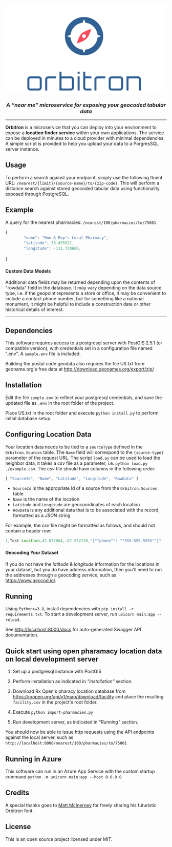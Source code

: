 <p align="center">
        <img src="orbitron.svg" width="500" align="center"></image> <br />
        <h3 align="center"><i>A &ldquo;near me&rdquo; microservice for exposing your geocoded tabular data</i></h3>
</p>

<hr size="4" noshade="noshade" />

**Orbitron** is a microservice that you can deploy into your environment to expose a **location finder service** within your own applications.  The service can be deployed in minutes to a cloud provider with minimal dependencies.  A simple script is provided to help you upload your data to a PorgresSQL server instance.

## Usage

To perform a search against your endpoint, simply use the following fluent URL: `/nearest/{limit}/{source-name}/to/{zip-code}`.  This will perform a distance search against stored geocoded tabular data using functionality exposed through PostgreSQL.

## Example
A query for the nearest pharmacies: `/nearest/100/pharmacies/to/75001`

```javascript
{
        "name": "Mom & Pop's Local Pharmacy",
        "latitude": 33.435921,
        "longitude": -111.720686,
        ...
}
```

#### Custom Data Models
Additional data fields may be returned depending upon the contents of "rowdata" field in the database.  It may vary depending on the data source type, i.e. if the geopoint represents a store or office, it may be convenient to include a contact phone number, but for something like a national monument, it might be helpful to include a construction date or other historical details of interest.


<hr size="4" noshade="noshade" />

## Dependencies

This software requires access to a postgresql server with PostGIS 2.5.1 (or compatible version), with credentials set in a configuration file named ".env".  A `sample.env` file is included.

Building the postal code geodata also requires the file US.txt from geoname.org's free data at http://download.geonames.org/export/zip/ 

## Installation

Edit the file `sample.env` to reflect your postgresql credentials, and save the updated file as `.env` in the root folder of the project.

Place US.txt in the root folder and execute `python install.py` to perform initial database setup.

## Configuring Location Data

Your location data needs to be tied to a `sourceType` defined in the `Orbitron.Sources` table.  The `Name` field will correspond to the `{source-type}` parameter of the request URL.  The script `load.py` can be used to load the neighbor data, it takes a *csv* file as a parameter, i.e. `python load.py ./example.csv`.  The *csv* file should have columns in the following order:

```javascript
[ "SourceId", "Name", "Latitude", "Longitude", "RowData" ]
```

* `SourceId` is the appropriate Id of a source from the `Orbitron.Sources` table
* `Name` is the name of the location
* `Latitude` and `Longitude` are geocoordinates of each location
* `RowData` is any additional data that is to be associated with the record, formatted as a *JSON* string

For example, the *csv* file might be formatted as follows, and should not contain a header row:

```javascript
1,Test Location,42.872004,-87.952139,"{""phone"": ""555-555-5555""}"
```

#### Geocoding Your Dataset

If you do not have the *latitude* & *longitude* information for the locations in your dataset, but you do have address information, then you'll need to run the addresses through a geocoding service, such as https://www.geocod.io/.

## Running

Using `Python>=3.8`, install dependencies with `pip install -r requirements.txt`.  To start a development server, run `uvicorn main:app --reload`.

See [http://localhost:8000/docs](http://localhost:8000/docs) for auto-generated Swagger API documentation.

## Quick start using open pharamacy location data on local development server
1. Set up a postgresql instance with PostGIS

2. Perform installation as indicated in *"Installation"* section.

3. Download Rx Open's pharacy location database from https://rxopen.org/api/v1/map/download/facility and place the resulting `facility.csv` in the project's root folder.

4. Execute `python import-pharmacies.py`

5. Run development server, as indicated in *"Running"* section.

You should now be able to issue http requests using the API endpoints against the local server, such as `http://localhost:8000/nearest/100/pharmacies/to/75001`

## Running in Azure
This software can run in an Azure App Service with the custom startup command `python -m uvicorn main:app --host 0.0.0.0`

## Credits

A special thanks goes to [Matt McInerney](http://pixelspread.com/) for freely sharing his futuristic Orbitron font.

## License

This is an open source project licensed under MIT.
